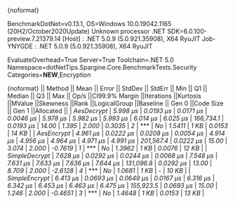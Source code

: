 {noformat}

BenchmarkDotNet=v0.13.1, OS=Windows 10.0.19042.1165 (20H2/October2020Update)
Unknown processor
.NET SDK=6.0.100-preview.7.21379.14
  [Host]     : .NET 5.0.9 (5.0.921.35908), X64 RyuJIT
  Job-YNYGDE : .NET 5.0.9 (5.0.921.35908), X64 RyuJIT

EvaluateOverhead=True  Server=True  Toolchain=.NET 5.0  
Namespace=dotNetTips.Spargine.Core.BenchmarkTests.Security  Categories=**NEW**,Encryption  

{noformat}
||       Method ||    Mean ||    Error ||   StdDev ||   StdErr ||     Min ||      Q1 ||  Median ||      Q3 ||     Max ||     Op/s ||CI99.9% Margin ||Iterations ||Kurtosis ||MValue ||Skewness ||Rank ||LogicalGroup ||Baseline || Gen 0 ||Code Size || Gen 1 ||Allocated ||
|    *AesDecrypt* | *5.998 μs* | *0.0193 μs* | *0.0171 μs* | *0.0046 μs* | *5.978 μs* | *5.982 μs* | *5.993 μs* | *6.014 μs* | *6.025 μs* | *166,734.1* |      *0.0193 μs* |      *14.00* |    *1.395* |  *2.000* |   *0.3035* |    *2* |            *** |       *No* | *1.5411* |      *1 KB* | *0.0153* |     *14 KB* |
|    *AesEncrypt* | *4.961 μs* | *0.0222 μs* | *0.0208 μs* | *0.0054 μs* | *4.914 μs* | *4.956 μs* | *4.964 μs* | *4.971 μs* | *4.991 μs* | *201,567.4* |      *0.0222 μs* |      *15.00* |    *3.074* |  *2.000* |  *-0.7619* |    *1* |            *** |       *No* | *1.3962* |      *1 KB* | *0.0076* |     *12 KB* |
| *SimpleDecrypt* | *7.628 μs* | *0.0292 μs* | *0.0244 μs* | *0.0068 μs* | *7.548 μs* | *7.631 μs* | *7.633 μs* | *7.636 μs* | *7.644 μs* | *131,096.8* |      *0.0292 μs* |      *13.00* |    *8.709* |  *2.000* |  *-2.6128* |    *4* |            *** |       *No* | *1.0681* |      *1 KB* |      *-* |     *10 KB* |
| *SimpleEncrypt* | *6.413 μs* | *0.0693 μs* | *0.0649 μs* | *0.0167 μs* | *6.316 μs* | *6.342 μs* | *6.453 μs* | *6.463 μs* | *6.475 μs* | *155,923.5* |      *0.0693 μs* |      *15.00* |    *1.246* |  *2.000* |  *-0.4651* |    *3* |            *** |       *No* | *1.4648* |      *1 KB* | *0.0153* |     *13 KB* |
